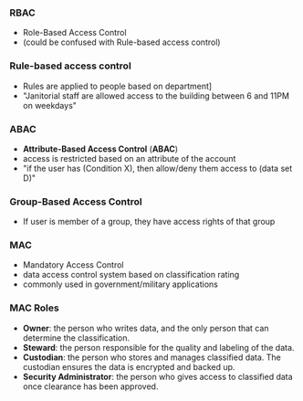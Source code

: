 ### RBAC
- Role-Based Access Control
- (could be confused with Rule-based access control)

### Rule-based access control
- Rules are applied to people based on department]
- "Janitorial staff are allowed access to the building between 6 and 11PM on weekdays"
### ABAC
- **Attribute-Based Access Control** (**ABAC**)
- access is restricted based on an attribute of the account
- "if the user has (Condition X), then allow/deny them access to (data set D)"
### Group-Based Access Control
- If user is member of a group, they have access rights of that group

### MAC
- Mandatory Access Control
- data access control system based on classification rating
- commonly used in government/military applications

### MAC Roles

- **Owner**: the person who writes data, and the only person that can determine the classification.
- **Steward**: the person responsible for the quality and labeling of the data.
- **Custodian**: the person who stores and manages classified data. The custodian ensures the data is encrypted and backed up.
- **Security Administrator**: the person who gives access to classified data once clearance has been approved.